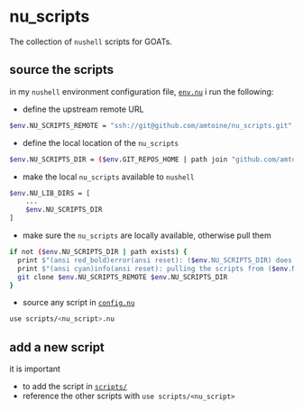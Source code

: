 # nu_scripts
The collection of `nushell` scripts for GOATs.

## source the scripts
in my `nushell` environment configuration file,
[`env.nu`](https://github.com/amtoine/dotfiles/blob/main/.config/nushell/env.nu)
i run the following:

- define the upstream remote URL
```bash
$env.NU_SCRIPTS_REMOTE = "ssh://git@github.com/amtoine/nu_scripts.git"
```
- define the local location of the `nu_scripts`
```bash
$env.NU_SCRIPTS_DIR = ($env.GIT_REPOS_HOME | path join "github.com/amtoine/nu_scripts")
```
- make the local `nu_scripts` available to `nushell`
```bash
$env.NU_LIB_DIRS = [
    ...
    $env.NU_SCRIPTS_DIR
]
```
- make sure the `nu_scripts` are locally available, otherwise pull them
```bash
if not ($env.NU_SCRIPTS_DIR | path exists) {
  print $"(ansi red_bold)error(ansi reset): ($env.NU_SCRIPTS_DIR) does not exist..."
  print $"(ansi cyan)info(ansi reset): pulling the scripts from ($env.NU_SCRIPTS_REMOTE)..."
  git clone $env.NU_SCRIPTS_REMOTE $env.NU_SCRIPTS_DIR
}
```
- source any script in
[`config.nu`](https://github.com/amtoine/dotfiles/blob/main/.config/nushell/config.nu)
```bash
use scripts/<nu_script>.nu
```

## add a new script
it is important
- to add the script in [`scripts/`](scripts)
- reference the other scripts with `use scripts/<nu_script>`
